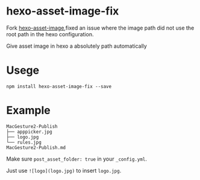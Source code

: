 # hexo-asset-image-fix

Fork [hexo-asset-image](https://github.com/CodeFalling/hexo-asset-image),fixed an issue where the image path did not use the root path in the hexo configuration.

Give asset image in hexo a absolutely path automatically

# Usege

```shell
npm install hexo-asset-image-fix --save
```

# Example

```shell
MacGesture2-Publish
├── apppicker.jpg
├── logo.jpg
└── rules.jpg
MacGesture2-Publish.md
```

Make sure `post_asset_folder: true` in your `_config.yml`.

Just use `![logo](logo.jpg)` to insert `logo.jpg`.
